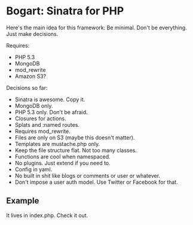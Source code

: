 
Bogart: Sinatra for PHP
=======================

Here's the main idea for this framework:
Be minimal. Don't be everything. Just make decisions.

Requires:

- PHP 5.3
- MongoDB
- mod_rewrite
- Amazon S3?

Decisions so far:

- Sinatra is awesome. Copy it.
- MongoDB only.
- PHP 5.3 only. Don't be afraid.
- Closures for actions.
- Splats and :named routes.
- Requires mod_rewrite.
- Files are only on S3 (maybe this doesn't matter).
- Templates are mustache.php only.
- Keep the file structure flat. Not too many classes.
- Functions are cool when namespaced.
- No plugins. Just extend if you need to.
- Config in yaml.
- No built in shit like blogs or comments or user or whatever.
- Don't impose a user auth model. Use Twitter or Facebook for that.


Example
-------
It lives in index.php. Check it out.